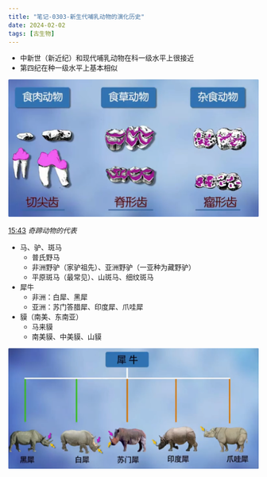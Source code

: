 ```yaml
---
title: "笔记-0303-新生代哺乳动物的演化历史"
date: 2024-02-02
tags: [古生物]
---
```

- 中新世（新近纪）和现代哺乳动物在科一级水平上很接近
- 第四纪在种一级水平上基本相似

![](https://raw.githubusercontent.com/hyyu20/imageHost/main/202402021503958.png)

[15:43](https://www.bilibili.com/video/BV19D4y1S7vU/?share_source=copy_web&vd_source=155b0962e337cd0aca5fa8a72810cca5#t=943.074327)
*奇蹄动物的代表*

- 马、驴、斑马
	- 普氏野马
	- 非洲野驴（家驴祖先）、亚洲野驴（一亚种为藏野驴）
	- 平原斑马（最常见）、山斑马、细纹斑马
- 犀牛
	- 非洲：白犀、黑犀
	- 亚洲：苏门答腊犀、印度犀、爪哇犀
- 貘（南美、东南亚）
	- 马来貘
	- 南美貘、中美貘、山貘

![](https://raw.githubusercontent.com/hyyu20/imageHost/main/202402021507311.png)
